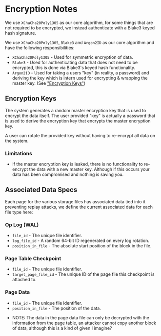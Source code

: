 # Encryption Notes

We use `XChaCha20Poly1305` as our core algorithm, for some things that are not required to be encrypted, we instead
authenticate with a Blake3 keyed hash signature.

We use `XChaCha20Poly1305`, `Blake3` and `Argon2ID` as our core algorithm and have the following responsibilities:

- `XChaCha20Poly1305` - Used for symmetric encryption of data.
- `Blake3` - Used for authenticating data that does not need to be encrypted, this is done via Blake3's keyed hash
  functionality.
- `Argon2ID` - Used for taking a users "key" (in reality, a password) and deriving the key which is intern used
  for encrypting & wrapping the master key. (See ["Encryption Keys"](#encryption-keys))

## Encryption Keys

The system generates a random master encryption key that is used to encrypt the data itself.
The user provided "key" is actually a password that is used to derive the encryption key that encrypts
the master encryption key. 

A user can rotate the provided key without having to re-encrypt all data on the system.

### Limitations

- If the master encryption key is leaked, there is no functionality to re-encrypt the data with a new
  master key. Although if this occurs your data has been compromised and nothing is saving you.

## Associated Data Specs

Each page for the various storage files has associated data tied into it preventing replay attacks, 
we define the current associated data for each file type here:

### Op Log (WAL)

- `file_id` - The unique file identifier.
- `log_file_id` - A random 64-bit ID regenerated on every log rotation.
- `position_in_file` - The absolute start position of the block in the file.

### Page Table Checkpoint

- `file_id` - The unique file identifier.
- `target_page_file_id` - The unique ID of the page file this checkpoint is attached to.

### Page Data

- `file_id` - The unique file identifier.
- `position_in_file` - The position of the data.

* NOTE: The data in the page data file can only be decrypted with the information from the page table, an attacker
  cannot copy another block of data, although this is a kind of given I imagine? 

